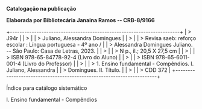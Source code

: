 **Catalogação na publicação**

**Elaborada por Bibliotecária Janaina Ramos -- CRB-8/9166**

+----------------------------------------------------------------------+
| > J94r                                                               |
| >                                                                    |
| > Juliano, Alessandra Domingues                                      |
| >                                                                    |
| > Revisa saeb: reforço escolar : Língua portuguesa - 4º ano /        |
| > Alessandra Domingues Juliano. -- São Paulo: Casa de Letras, 2023.  |
| >                                                                    |
| > N p., il.; 20,5 X 27,5 cm                                          |
| >                                                                    |
| > ISBN 978-65-84778-92-4 (Livro do Aluno)                            |
| >                                                                    |
| > ISBN 978-65-6011-001-4 (Livro do Professor)                        |
| >                                                                    |
| > 1\. Ensino fundamental - Compêndios. I. Juliano, Alessandra        |
| > Domingues. II. Título.                                             |
| >                                                                    |
| > CDD 372                                                            |
+----------------------------------------------------------------------+

Índice para catálogo sistemático

I. Ensino fundamental - Compêndios

#### 

#### 
